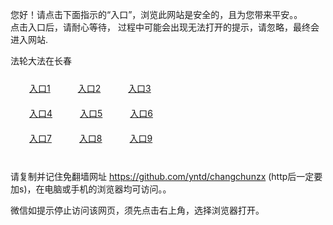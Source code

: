 您好！请点击下面指示的“入口”，浏览此网站是安全的，且为您带来平安。。 <br/>
点击入口后，请耐心等待， 过程中可能会出现无法打开的提示，请忽略，最终会进入网站. </br>

法轮大法在长春<br/>
<div style="padding:10px"><a style="margin:20px" target="_blank" href="https://dtin4snwl57i1.cloudfront.net/2Qpsp?sgxmeiu" id="ccLink1" rel="nofollow">入口1</a> <a target="_blank" style="margin:20px" href="https://d1ozgxq5y8qkwv.cloudfront.net/2Qpsp?stueb" id="ccLink2" rel="nofollow">入口2</a> <a style="margin:20px" target="_blank" href="https://d2xlo06c19cn6d.cloudfront.net/2Qpsp?kpumuhte" id="ccLink3" rel="nofollow">入口3</a></div>

<div style="padding:10px" ><a style="margin:20px" target="_blank" href="https://dtin4snwl57i1.cloudfront.net/2Qpsp?sgxmeiu" id="ccLink4" rel="nofollow">入口4</a> <a style="margin:20px" href="https://d1ozgxq5y8qkwv.cloudfront.net/2Qpsp?stueb" target="_blank" id="ccLink5" rel="nofollow">入口5</a> <a style="margin:20px" href="https://d2xlo06c19cn6d.cloudfront.net/2Qpsp?kpumuhte" target="_blank" id="ccLink6" rel="nofollow">入口6</a></div>

<div style="padding:10px"><a style="margin:20px" target="_blank" href="https://dtin4snwl57i1.cloudfront.net/2Qpsp?sgxmeiu" id="ccLink7" rel="nofollow">入口7</a> <a style="margin:20px" href="https://d1ozgxq5y8qkwv.cloudfront.net/2Qpsp?stueb" target="_blank" id="ccLink8" rel="nofollow">入口8</a> <a style="margin:20px" target="_blank" href="https://d2xlo06c19cn6d.cloudfront.net/2Qpsp?kpumuhte" id="ccLink9" rel="nofollow">入口9</a></div>

<br/>



请复制并记住免翻墙网址 https://github.com/yntd/changchunzx (http后一定要加s)，在电脑或手机的浏览器均可访问。。<br/>

微信如提示停止访问该网页，须先点击右上角，选择浏览器打开。
